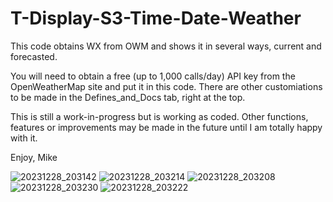# T-Display-S3-Time-Date-Weather
This code obtains WX from OWM and shows it in several ways, current and forecasted.

You will need to obtain a free (up to 1,000 calls/day) API key from the OpenWeatherMap site and put it in this code. 
There are other customiations to be made in the Defines_and_Docs tab, right at the top.

This is still a work-in-progress but is working as coded.  Other functions, features or 
improvements may be made in the future until I am totally happy with it.  

Enjoy,
Mike

![20231228_203142](https://github.com/MikeyMoMo/T-Display-S3-Time-Date-Weather/assets/15792417/9e774609-4260-4581-9aba-4e2b9df2b850)
![20231228_203214](https://github.com/MikeyMoMo/T-Display-S3-Time-Date-Weather/assets/15792417/4a879016-dbcc-449e-9f9f-493fcfe793fb)
![20231228_203208](https://github.com/MikeyMoMo/T-Display-S3-Time-Date-Weather/assets/15792417/5f68965d-9fed-4ced-b63c-9692e5e907ed)
![20231228_203230](https://github.com/MikeyMoMo/T-Display-S3-Time-Date-Weather/assets/15792417/02f1f5c6-7227-44b5-8542-e022b9423ff3)
![20231228_203222](https://github.com/MikeyMoMo/T-Display-S3-Time-Date-Weather/assets/15792417/7cbf7343-3bd4-40f6-9cbc-d2a1fcbd9f4b)

